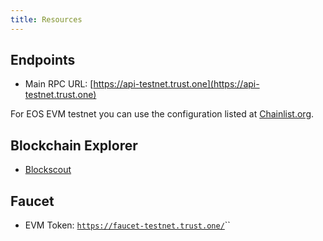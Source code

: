 ```yaml
---
title: Resources
---
```


## Endpoints

* Main RPC URL: [https://api-testnet.trust.one](https://api-testnet.trust.one)

For EOS EVM testnet you can use the configuration listed at [Chainlist.org](https://chainlist.org/).

## Blockchain Explorer

* [Blockscout](https://explorer-testnet.trust.one/)

## Faucet

* EVM Token: [`https://faucet-testnet.trust.one/`](https://faucet-testnet.trust.one/)``
